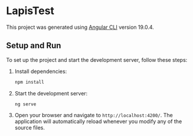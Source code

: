 # LapisTest

This project was generated using [Angular CLI](https://github.com/angular/angular-cli) version 19.0.4.

## Setup and Run

To set up the project and start the development server, follow these steps:

1. Install dependencies:

   ```bash
   npm install
   ```

2. Start the development server:

   ```
   ng serve
   ```

3. Open your browser and navigate to `http://localhost:4200/`. The application will automatically reload whenever you modify any of the source files.
